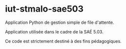 # iut-stmalo-sae503

Application Python de gestion simple de file d'attente.

Application utilisée dans le cadre de la SAÉ 5.03.

Ce code est strictement destiné à des fins pédagogiques.

